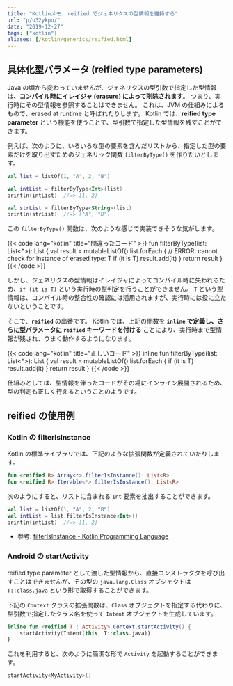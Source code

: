 ```yaml
---
title: "Kotlinメモ: reified でジェネリクスの型情報を維持する"
url: "p/u32ykpo/"
date: "2019-12-27"
tags: ["kotlin"]
aliases: [/kotlin/generics/reified.html]
---
```



具体化型パラメータ (reified type parameters)
----

Java の頃から変わっていませんが、ジェネリクスの型引数で指定した型情報は、**コンパイル時にイレイジャ (erasure) によって削除されます**。
つまり、実行時にその型情報を参照することはできません。
これは、JVM の仕組みによるもので、erased at runtime と呼ばれたりします。
Kotlin では、**reified type parameter** という機能を使うことで、型引数で指定した型情報を残すことができます。

例えば、次のように、いろいろな型の要素を含んだリストから、指定した型の要素だけを取り出すためのジェネリック関数 `filterByType()` を作りたいとします。

```kotlin
val list = listOf(1, "A", 2, "B")

val intList = filterByType<Int>(list)
println(intList)  //=> [1, 2]

val strList = filterByType<String>(list)
println(strList)  //=> ["A", "B"]
```

この `filterByType()` 関数は、次のような感じで実装できそうな気がします。

{{< code lang="kotlin" title="間違ったコード" >}}
fun <T> filterByType(list: List<*>): List<T> {
    val result = mutableListOf<T>()
    list.forEach {
        // ERROR: cannot check for instance of erased type: T
        if (it is T) result.add(it)
    }
    return result
}
{{< /code >}}

しかし、ジェネリクスの型情報はイレイジャによってコンパイル時に失われるため、`if (it is T)` という実行時の型判定を行うことができません。
`T` という型情報は、コンパイル時の整合性の確認には活用されますが、実行時には役に立たないということです。

そこで、**`reified`** の出番です。
Kotlin では、上記の関数を **`inline` で定義し、さらに型パラメータに `reified` キーワードを付ける** ことにより、実行時まで型情報が残され、うまく動作するようになります。

{{< code lang="kotlin" title="正しいコード" >}}
inline fun <reified T> filterByType(list: List<*>): List<T> {
    val result = mutableListOf<T>()
    list.forEach {
        if (it is T) result.add(it)
    }
    return result
}
{{< /code >}}

仕組みとしては、型情報を伴ったコードがその場にインライン展開されるため、型の判定も正しく行えるということのようです。


reified の使用例
----

### Kotlin の filterIsInstance

Kotlin の標準ライブラリでは、下記のような拡張関数が定義されていたりします。

```kotlin
fun <reified R> Array<*>.filterIsInstance(): List<R>
fun <reified R> Iterable<*>.filterIsInstance(): List<R>
```

次のようにすると、リストに含まれる `Int` 要素を抽出することができます。

```kotlin
val list = listOf(1, "A", 2, "B")
val intList = list.filterIsInstance<Int>()
println(intList)  //=> [1, 2]
```

- 参考: [filterIsInstance - Kotlin Programming Language](https://kotlinlang.org/api/latest/jvm/stdlib/kotlin.collections/filter-is-instance.html)

### Android の startActivity

reified type parameter として渡した型情報から、直接コンストラクタを呼び出すことはできませんが、その型の `java.lang.Class` オブジェクトは `T::class.java` という形で取得することができます。

下記の `Context` クラスの拡張関数は、`Class` オブジェクトを指定する代わりに、型引数で指定したクラス名を使って `Intent` オブジェクトを生成しています。

```kotlin
inline fun <reified T : Activity> Context.startActivity() {
    startActivity(Intent(this, T::class.java))
}
```

これを利用すると、次のように簡潔な形で `Activity` を起動することができます。

```kotlin
startActivity<MyActivity>()
```

